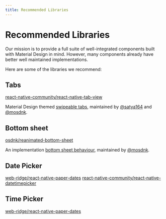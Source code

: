 ```yaml
---
title: Recommended Libraries
---
```


# Recommended Libraries

Our mission is to provide a full suite of well-integrated components built with Material Design in mind. However, many components already have better well maintained implementations.

Here are some of the libraries we recommend:

## Tabs

[react-native-community/react-native-tab-view](https://github.com/react-native-community/react-native-tab-view)

Material Design themed [swipeable tabs](https://material.io/design/components/tabs.html), maintained by [@satya164](https://twitter.com/satya164) and [@mosdnk](https://twitter.com/mosdnk).

## Bottom sheet

[osdnk/reanimated-bottom-sheet](https://github.com/osdnk/react-native-reanimated-bottom-sheet)

An implementation [bottom sheet behaviour](https://material.io/design/components/sheets-bottom.html), maintained by [@mosdnk](https://twitter.com/mosdnk).

## Date Picker
[web-ridge/react-native-paper-dates](https://github.com/web-ridge/react-native-paper-dates)
[react-native-community/react-native-datetimepicker](https://github.com/react-native-community/react-native-datetimepicker)

## Time Picker
[web-ridge/react-native-paper-dates](https://github.com/web-ridge/react-native-paper-dates)
